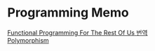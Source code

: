 # Programming Memo

[Functional Programming For The Rest Of Us 번역](md/fp-for-the-rest/index.md)\
[Polymorphism](md/polymorphism.md)
